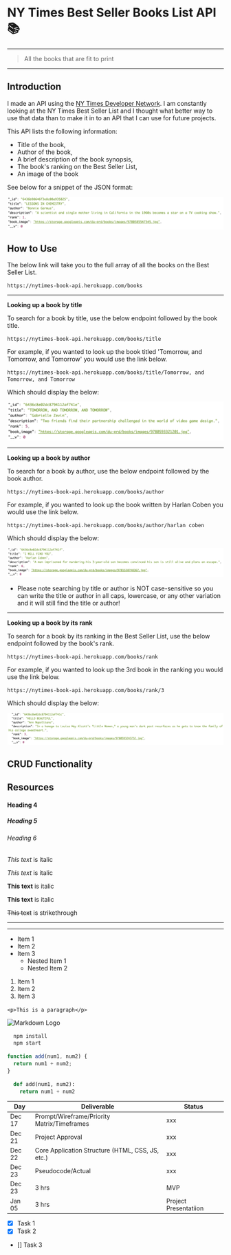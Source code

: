 # NY Times Best Seller Books List API 📚
---
> All the books that are fit to print
---

## Introduction
I made an API using the [NY Times Developer Network](https://developer.nytimes.com/). I am constantly looking at the NY Times Best Seller List and I thought what better way to use that data than to make it in to an API that I can use for future projects.

This API lists the following information:
- Title of the book,
- Author of the book,
- A brief description of the book synopsis,
- The book's ranking on the Best Seller List,
- An image of the book

See below for a snippet of the JSON format:

![JSON Format Screenshot](./assets/jsonformat.png?raw=true "JSON Format Screenshot")

## How to Use
The below link will take you to the full array of all the books on the Best Seller List.

```
https://nytimes-book-api.herokuapp.com/books
```
---
**Looking up a book by title**

To search for a book by title, use the below endpoint followed by the book title.

```
https://nytimes-book-api.herokuapp.com/books/title
```

For example, if you wanted to look up the book titled 'Tomorrow, and Tomorrow, and Tomorrow' you would use the link below.

```
https://nytimes-book-api.herokuapp.com/books/title/Tomorrow, and Tomorrow, and Tomorrow
```

Which should display the below:

![Tomorrow, and Tomorrow, and Tomorrow](./assets/Tomorrow.png?raw=true "Tomorrow, and Tomorrow, and Tomorrow JSON")

---
**Looking up a book by author**

To search for a book by author, use the below endpoint followed by the book author.

```
https://nytimes-book-api.herokuapp.com/books/author
```
For example, if you wanted to look up the book written by Harlan Coben you would use the link below.

```
https://nytimes-book-api.herokuapp.com/books/author/harlan coben
```

Which should display the below:

![Harlan Coben](./assets/Harlan.png?raw=true "Harlan Coben JSON")

- Please note searching by title or author is NOT case-sensitive so you can write the title or author in all caps, lowercase, or any other variation and it will still find the title or author!

---
**Looking up a book by its rank**

To search for a book by its ranking in the Best Seller List, use the below endpoint followed by the book's rank.

```
https://nytimes-book-api.herokuapp.com/books/rank
```
For example, if you wanted to look up the 3rd book in the ranking you would use the link below.

```
https://nytimes-book-api.herokuapp.com/books/rank/3
```

Which should display the below:

![3rd book in rank](./assets/3.png?raw=true "3rd book in rank JSON")

## CRUD Functionality

## Resources


#### Heading 4

##### Heading 5

###### Heading 6

<!-- Italics -->

_This text_ is italic

_This text_ is italic

<!-- Strong -->

**This text** is italic

**This text** is italic

<!-- Strikethrough -->

~~This text~~ is strikethrough

<!-- Horizontal Rule -->

---

---


<!-- UL -->

- Item 1
- Item 2
- Item 3
  - Nested Item 1
  - Nested Item 2

<!-- OL -->

1. Item 1
1. Item 2
1. Item 3

<!-- Inline Code Block -->

`<p>This is a paragraph</p>`

<!-- Images -->

![Markdown Logo](https://markdown-here.com/img/icon256.png)

<!-- Github Markdown -->

<!-- Code Blocks -->

```bash
  npm install
  npm start
```

```javascript
function add(num1, num2) {
  return num1 + num2;
}
```

```python
  def add(num1, num2):
    return num1 + num2
```

<!-- Tables -->

| Day    | Deliverable                                      | Status                |
| ------ | ------------------------------------------------ | --------------------- |
| Dec 17 | Prompt/Wireframe/Priority Matrix/Timeframes      | xxx                   |
| Dec 21 | Project Approval                                 | xxx                   |
| Dec 22 | Core Application Structure (HTML, CSS, JS, etc.) | xxx                   |
| Dec 23 | Pseudocode/Actual                                | xxx                   |
| Dec 23 | 3 hrs                                            | MVP                   |
| Jan 05 | 3 hrs                                            | Project Presentatiion |

<!-- Task List -->

- [x] Task 1
- [x] Task 2
- [] Task 3